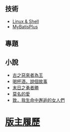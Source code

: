 ## 技術
- <a href="/技術/Linux&Shell" class="current-tab">Linux & Shell</a>
- <a href="/技術/MyBatisPlus" class="current-tab">MyBatisPlus</a>
<!-- - <a href="/技術/谷粒商城" class="current-tab">谷粒商城</a> -->

>>>>>>>>>>>>>>>>>>>>>>>>>>>>>>>>>>>>>>>>>>>>>>>>>>>>>>>>>>>>>>>>>>>>>>>>>>>>>>>>>>>>>>>>>>>>>>>>>>>>>>>>>>>>

## 專題
<!-- - <a href="/技術/ElasticSearch實戰" class="current-tab">ElasticSearch實戰</a> -->
<!-- - <a href="/技術/TypeScript大戰貪食蛇" class="current-tab">TypeScript大戰貪食蛇</a> -->

>>>>>>>>>>>>>>>>>>>>>>>>>>>>>>>>>>>>>>>>>>>>>>>>>>>>>>>>>>>>>>>>>>>>>>>>>>>>>>>>>>>>>>>>>>>>>>>>>>>>>>>>>>>>

## 小說
- <a href="/小說/古之惡來者為王" class="current-tab">古之惡來者為王</a>
- <a href="/小說/喝杯酒，說個故事" class="current-tab">喝杯酒，說個故事</a>
- <a href="/小說/末日之勇者勝" class="current-tab">末日之勇者勝</a>
- <a href="/小說/莫名的愛" class="current-tab">莫名的愛</a>
- <a href="/小說/致，我生命中邂逅的女人們" class="current-tab">致，我生命中邂逅的女人們</a>

>>>>>>>>>>>>>>>>>>>>>>>>>>>>>>>>>>>>>>>>>>>>>>>>>>>>>>>

# <a href="/版主履歷" class="current-tab">版主履歷</a>



 